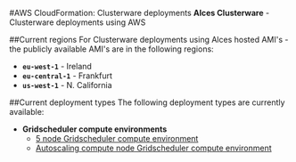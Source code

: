 #AWS CloudFormation: Clusterware deployments
**Alces Clusterware** - Clusterware deployments using AWS

##Current regions
For Clusterware deployments using Alces hosted AMI's - the publicly available AMI's are in the following regions: 

* **`eu-west-1`** - Ireland
* **`eu-central-1`** - Frankfurt
* **`us-west-1`** - N. California

##Current deployment types
The following deployment types are currently available: 

* **Gridscheduler compute environments**
  * [5 node Gridscheduler compute environment](https://github.com/alces-software/clusterware-deployment-methods/blob/master/aws-cloudformation/5-node.json)
  * [Autoscaling compute node Gridscheduler compute environment](https://github.com/alces-software/clusterware-deployment-methods/blob/master/aws-cloudformation/SGE-compute.json)
